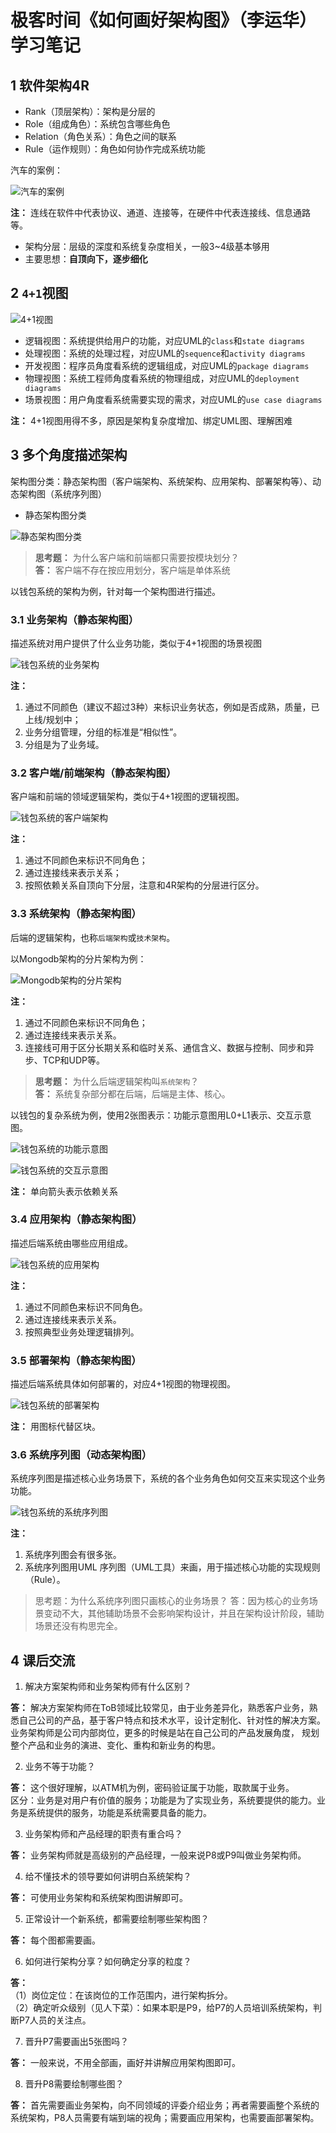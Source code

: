 # 极客时间《如何画好架构图》（李运华）学习笔记

## 1 软件架构4R

- Rank（顶层架构）：架构是分层的
- Role（组成角色）：系统包含哪些角色
- Relation（角色关系）：角色之间的联系
- Rule（运作规则）：角色如何协作完成系统功能

汽车的案例：

![汽车的案例](images/01-car.png)

**注：** 连线在软件中代表协议、通道、连接等，在硬件中代表连接线、信息通路等。

- 架构分层：层级的深度和系统复杂度相关，一般3~4级基本够用
- 主要思想：**自顶向下，逐步细化**

## 2 `4+1`视图

![4+1视图](images/02-4a1-views.png)

- 逻辑视图：系统提供给用户的功能，对应UML的`class`和`state diagrams`
- 处理视图：系统的处理过程，对应UML的`sequence`和`activity diagrams`
- 开发视图：程序员角度看系统的逻辑组成，对应UML的`package diagrams`
- 物理视图：系统工程师角度看系统的物理组成，对应UML的`deployment diagrams`
- 场景视图：用户角度看系统需要实现的需求，对应UML的`use case diagrams`

**注：** 4+1视图用得不多，原因是架构复杂度增加、绑定UML图、理解困难

## 3 多个角度描述架构

架构图分类：静态架构图（客户端架构、系统架构、应用架构、部署架构等）、动态架构图（系统序列图）

- 静态架构图分类

![静态架构图分类](images/03-static-arch-diagram.png)

> **思考题：** 为什么客户端和前端都只需要按模块划分？  
> **答：** 客户端不存在按应用划分，客户端是单体系统

以钱包系统的架构为例，针对每一个架构图进行描述。

### 3.1 业务架构（静态架构图）

描述系统对用户提供了什么业务功能，类似于4+1视图的场景视图

![钱包系统的业务架构](images/04-buz-arch-diagram.png)

**注：**
1. 通过不同颜色（建议不超过3种）来标识业务状态，例如是否成熟，质量，已上线/规划中；
2. 业务分组管理，分组的标准是“相似性”。
3. 分组是为了业务域。

### 3.2 客户端/前端架构（静态架构图）

客户端和前端的领域逻辑架构，类似于4+1视图的逻辑视图。

![钱包系统的客户端架构](images/05-client-arch-diagram.png)

**注：**
1. 通过不同颜色来标识不同角色；
2. 通过连接线来表示关系；
3. 按照依赖关系自顶向下分层，注意和4R架构的分层进行区分。

### 3.3 系统架构（静态架构图）

后端的逻辑架构，也称`后端架构`或`技术架构`。

以Mongodb架构的分片架构为例：

![Mongodb架构的分片架构](images/06-system-arch-diagram.png)

**注：**
1. 通过不同颜色来标识不同角色；
2. 通过连接线来表示关系。
3. 连接线可用于区分长期关系和临时关系、通信含义、数据与控制、同步和异步、TCP和UDP等。

> **思考题：** 为什么后端逻辑架构叫`系统架构`？  
> **答：** 系统复杂部分都在后端，后端是主体、核心。

以钱包的复杂系统为例，使用2张图表示：功能示意图用L0+L1表示、交互示意图。

![钱包系统的功能示意图](images/07-func-diagram01.png)

![钱包系统的交互示意图](images/08-func-diagram02.png)

**注：** 单向箭头表示依赖关系

### 3.4 应用架构（静态架构图）

描述后端系统由哪些应用组成。

![钱包系统的应用架构](images/09-app-arch-diagram.png)

**注：**
1. 通过不同颜色来标识不同角色。
2. 通过连接线来表示关系。
3. 按照典型业务处理逻辑排列。

### 3.5 部署架构（静态架构图）

描述后端系统具体如何部署的，对应4+1视图的物理视图。

![钱包系统的部署架构](images/10-deploy-arch-diagram.png)

**注：** 用图标代替区块。

### 3.6 系统序列图（动态架构图）

系统序列图是描述核心业务场景下，系统的各个业务角色如何交互来实现这个业务功能。

![钱包系统的系统序列图](images/11-sys-seq-diagram.png)

**注：**
1. 系统序列图会有很多张。
2. 系统序列图用UML 序列图（UML工具）来画，用于描述核心功能的实现规则（Rule）。

> 思考题：为什么系统序列图只画核心的业务场景？
> 答：因为核心的业务场景变动不大，其他辅助场景不会影响架构设计，并且在架构设计阶段，辅助场景还没有构思完全。

## 4 课后交流

1. 解决方案架构师和业务架构师有什么区别？  

**答：** 解决方案架构师在ToB领域比较常见，由于业务差异化，熟悉客户业务，熟悉自己公司的产品，基于客户特点和技术水平，设计定制化、针对性的解决方案。  
业务架构师是公司内部岗位，更多的时候是站在自己公司的产品发展角度， 规划整个产品和业务的演进、变化、重构和新业务的构思。

2. 业务不等于功能？

**答：** 这个很好理解，以ATM机为例，密码验证属于功能，取款属于业务。  
区分：业务是对用户有价值的服务；功能是为了实现业务，系统要提供的能力。业务是系统提供的服务，功能是系统需要具备的能力。

3. 业务架构师和产品经理的职责有重合吗？

**答：** 业务架构师就是高级别的产品经理，一般来说P8或P9叫做业务架构师。

4. 给不懂技术的领导要如何讲明白系统架构？

**答：** 可使用业务架构和系统架构图讲解即可。

5. 正常设计一个新系统，都需要绘制哪些架构图？

**答：** 每个图都需要画。

6. 如何进行架构分享？如何确定分享的粒度？

**答：**  
（1）岗位定位：在该岗位的工作范围内，进行架构拆分。  
（2）确定听众级别（见人下菜）：如果本职是P9，给P7的人员培训系统架构，判断P7人员的关注点。

7. 晋升P7需要画出5张图吗？

**答：** 一般来说，不用全部画，画好并讲解应用架构图即可。

8. 晋升P8需要绘制哪些图？

**答：** 首先需要画业务架构，向不同领域的评委介绍业务；再者需要画整个系统的系统架构，P8人员需要有端到端的视角；需要画应用架构，也需要画部署架构。